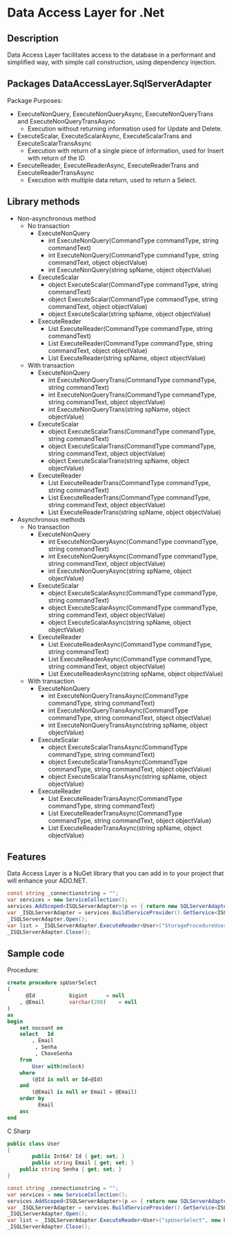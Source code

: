 Data Access Layer for .Net
========================================

Description
-------------
Data Access Layer facilitates access to the database in a performant and simplified way, with simple call construction, using dependency injection.

Packages DataAccessLayer.SqlServerAdapter
--------

Package Purposes:
* ExecuteNonQuery, ExecuteNonQueryAsync, ExecuteNonQueryTrans and ExecuteNonQueryTransAsync
  * Execution without returning information used for Update and Delete.
* ExecuteScalar, ExecuteScalarAsync, ExecuteScalarTrans and ExecuteScalarTransAsync
  * Execution with return of a single piece of information, used for Insert with return of the ID.
* ExecuteReader, ExecuteReaderAsync, ExecuteReaderTrans and ExecuteReaderTransAsync
  * Execution with multiple data return, used to return a Select.
 
Library methods
--------
* Non-asynchronous method
  * No transaction
    * ExecuteNonQuery
      * int ExecuteNonQuery(CommandType commandType, string commandText)
      * int ExecuteNonQuery(CommandType commandType, string commandText, object objectValue)
      * int ExecuteNonQuery(string spName, object objectValue)
    * ExecuteScalar
      * object ExecuteScalar(CommandType commandType, string commandText)
      * object ExecuteScalar(CommandType commandType, string commandText, object objectValue)
      * object ExecuteScalar(string spName, object objectValue)
    * ExecuteReader
      * List<T> ExecuteReader<T>(CommandType commandType, string commandText)
      * List<T> ExecuteReader<T>(CommandType commandType, string commandText, object objectValue)
      * List<T> ExecuteReader<T>(string spName, object objectValue)
  * With transaction
    * ExecuteNonQuery
      * int ExecuteNonQueryTrans(CommandType commandType, string commandText)
      * int ExecuteNonQueryTrans(CommandType commandType, string commandText, object objectValue)
      * int ExecuteNonQueryTrans(string spName, object objectValue)
    * ExecuteScalar
      * object ExecuteScalarTrans(CommandType commandType, string commandText)
      * object ExecuteScalarTrans(CommandType commandType, string commandText, object objectValue)
      * object ExecuteScalarTrans(string spName, object objectValue)
    * ExecuteReader
      * List<T> ExecuteReaderTrans<T>(CommandType commandType, string commandText)
      * List<T> ExecuteReaderTrans<T>(CommandType commandType, string commandText, object objectValue)
      * List<T> ExecuteReaderTrans<T>(string spName, object objectValue)
* Asynchronous methods
  * No transaction
    * ExecuteNonQuery
      * int ExecuteNonQueryAsync(CommandType commandType, string commandText)
      * int ExecuteNonQueryAsync(CommandType commandType, string commandText, object objectValue)
      * int ExecuteNonQueryAsync(string spName, object objectValue)
    * ExecuteScalar
      * object ExecuteScalarAsync(CommandType commandType, string commandText)
      * object ExecuteScalarAsync(CommandType commandType, string commandText, object objectValue)
      * object ExecuteScalarAsync(string spName, object objectValue)
    * ExecuteReader
      * List<T> ExecuteReaderAsync<T>(CommandType commandType, string commandText)
      * List<T> ExecuteReaderAsync<T>(CommandType commandType, string commandText, object objectValue)
      * List<T> ExecuteReaderAsync<T>(string spName, object objectValue)
  * With transaction
    * ExecuteNonQuery
      * int ExecuteNonQueryTransAsync(CommandType commandType, string commandText)
      * int ExecuteNonQueryTransAsync(CommandType commandType, string commandText, object objectValue)
      * int ExecuteNonQueryTransAsync(string spName, object objectValue)
    * ExecuteScalar
      * object ExecuteScalarTransAsync(CommandType commandType, string commandText)
      * object ExecuteScalarTransAsync(CommandType commandType, string commandText, object objectValue)
      * object ExecuteScalarTransAsync(string spName, object objectValue)
    * ExecuteReader
      * List<T> ExecuteReaderTransAsync<T>(CommandType commandType, string commandText)
      * List<T> ExecuteReaderTransAsync<T>(CommandType commandType, string commandText, object objectValue)
      * List<T> ExecuteReaderTransAsync<T>(string spName, object objectValue)

Features
--------
Data Access Layer is a NuGet library that you can add in to your project that will enhance your ADO.NET.

``` csharp
const string _connectionstring = "";
var services = new ServiceCollection();
services.AddScoped<ISQLServerAdapter>(p => { return new SQLServerAdapter(_connectionstring); });
var _ISQLServerAdapter = services.BuildServiceProvider().GetService<ISQLServerAdapter>();
_ISQLServerAdapter.Open();
var list = _ISQLServerAdapter.ExecuteReader<User>("StorageProcedureUserSelect", new User() { Id = 1 });
_ISQLServerAdapter.Close();
```

Sample code
-------------------------------------------------------

Procedure:

``` sql
create procedure spUserSelect
(
	  @Id			bigint		= null
	, @Email		varchar(200)	= null
)
as
begin
	set nocount on
	select 	 Id
		, Email
		 , Senha
		 , ChaveSenha
	from 
		User with(nolock) 
	where
		(@Id is null or Id=@Id)
	and
		(@Email is null or Email = @Email)
	order by
		  Email
	asc
end
```
C Sharp
``` csharp
public class User
{
        public Int64? Id { get; set; }
        public string Email { get; set; }
	public string Senha { get; set; }
}

const string _connectionstring = "";
var services = new ServiceCollection();
services.AddScoped<ISQLServerAdapter>(p => { return new SQLServerAdapter(_connectionstring); });
var _ISQLServerAdapter = services.BuildServiceProvider().GetService<ISQLServerAdapter>();
_ISQLServerAdapter.Open();
var list = _ISQLServerAdapter.ExecuteReader<User>("spUserSelect", new User() { Id = 1 });
_ISQLServerAdapter.Close();
```

